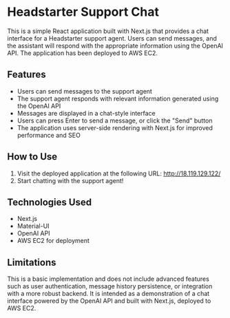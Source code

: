 # Headstarter Support Chat

This is a simple React application built with Next.js that provides a chat interface for a Headstarter support agent. Users can send messages, and the assistant will respond with the appropriate information using the OpenAI API. The application has been deployed to AWS EC2.

## Features

- Users can send messages to the support agent
- The support agent responds with relevant information generated using the OpenAI API
- Messages are displayed in a chat-style interface
- Users can press Enter to send a message, or click the "Send" button
- The application uses server-side rendering with Next.js for improved performance and SEO

## How to Use

1. Visit the deployed application at the following URL: http://18.119.129.122/
2. Start chatting with the support agent!

## Technologies Used

- Next.js
- Material-UI
- OpenAI API
- AWS EC2 for deployment

## Limitations

This is a basic implementation and does not include advanced features such as user authentication, message history persistence, or integration with a more robust backend. It is intended as a demonstration of a chat interface powered by the OpenAI API and built with Next.js, deployed to AWS EC2.
